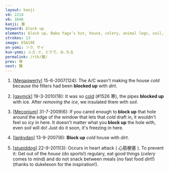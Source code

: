 ```yaml
---
layout: kanji
v4: 2214
v6: 1646
kanji: 塞
keyword: block up
elements: block up, Baba Yaga’s hut, house, celery, animal legs, soil, dirt, ground
strokes: 13
image: E5A19E
on-yomi: ソク、サイ
kun-yomi: ふさ.ぐ、とりで、み.ちる
permalink: /rtk/塞/
prev: 寒
next: 醸
---
```


1) [<a href="http://kanji.koohii.com/profile/Megaqwerty">Megaqwerty</a>] 15-6-2007(124): The A/C wasn&#039;t making the house <em>cold</em> because the filters had been <strong>blocked up</strong> with <em>dirt</em>.

2) [<a href="http://kanji.koohii.com/profile/gavmck">gavmck</a>] 19-3-2010(18): It was so <a href="../v4/1526.html">cold</a> (#1526 寒), the pipes <strong>blocked up</strong> with ice. After <em>removing the ice</em>, we insulated them with <em>soil</em>.

3) [<a href="http://kanji.koohii.com/profile/Meconium">Meconium</a>] 31-7-2009(6): If you cared enough to<strong> block up</strong> that hole around the edge of the window that lets that <em>cold</em> draft in, it wouldn&#039;t feel so <em>icy</em> in here. It doesn&#039;t matter what you<strong> block up</strong> the hole with, even <em>soil</em> will do! Just do it soon, it&#039;s freezing in here.

4) [<a href="http://kanji.koohii.com/profile/lankydan">lankydan</a>] 13-9-2007(6): <strong>Block up</strong> <em>cold</em> house with <em>dirt</em>.

5) [<a href="http://kanji.koohii.com/profile/stupiddog">stupiddog</a>] 22-9-2011(3): Occurs in heart attack ( 心筋梗塞 ). To prevent it: Get out of the <em>house</em> (do sports!) regulary, eat good things (<em>celery</em> comes to mind) and do not snack between meals (no fast food <em>dirt</em>!) (thanks to dukelexon for the inspiration!).

